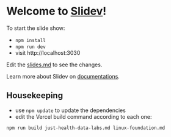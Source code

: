 # Welcome to [Slidev](https://github.com/slidevjs/slidev)!

To start the slide show:

- `npm install`
- `npm run dev`
- visit http://localhost:3030

Edit the [slides.md](./slides.md) to see the changes.

Learn more about Slidev on [documentations](https://sli.dev/).

## Housekeeping

- use `npm update` to update the dependencies
- edit the Vercel build command according to each one:
```
npm run build just-health-data-labs.md linux-foundation.md
```
